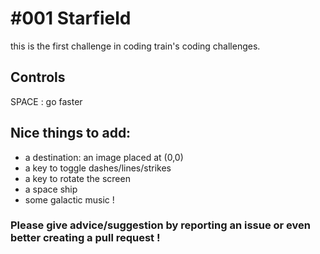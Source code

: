 # #001 Starfield

this is the first challenge in coding train's coding challenges.

## Controls

SPACE : go faster

## Nice things to add: 

- a destination: an image placed at (0,0)
- a key to toggle dashes/lines/strikes
- a key to rotate the screen 
- a space ship 
- some galactic music !

### Please give advice/suggestion by reporting an issue or even better creating a pull request !